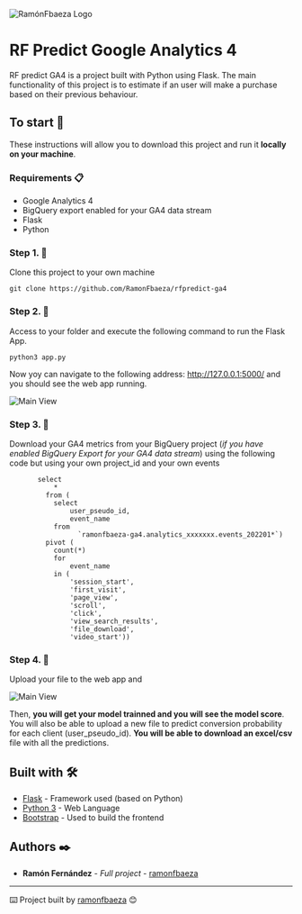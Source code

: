 
![RamónFbaeza Logo](https://ramonfbaeza.com/wp-content/uploads/2022/03/logo-400x400px-e1647431977872.png)
# RF Predict Google Analytics 4

RF predict GA4 is a project built with Python using Flask. The main functionality of this project is to estimate if an user will make a purchase based on their previous behaviour.

## To start 🚀

These instructions will allow you to download this project and run it **locally on your machine**.


### Requirements 📋

* Google Analytics 4
* BigQuery export enabled for your GA4 data stream 
* Flask
* Python




### Step 1.  🔧

Clone this project to your own machine

```
git clone https://github.com/RamonFbaeza/rfpredict-ga4
```

### Step 2.  🔧

Access to your folder and execute the following command to run the Flask App. 
```
python3 app.py      
```
Now yoy can navigate to the following address: http://127.0.0.1:5000/ and you should see the web app running.

![Main View](https://ramonfbaeza.com/wp-content/uploads/2022/07/rfpredict-ga4-1.png)

### Step 3.  🔧

Download your GA4 metrics from your BigQuery project (_if you have enabled BigQuery Export for your GA4 data stream_) using the following code but using your own project_id and your own events



 ```
        select
            *
          from (
            select
                user_pseudo_id,
                event_name
            from
                  `ramonfbaeza-ga4.analytics_xxxxxxx.events_202201*`)
          pivot (
            count(*)
            for
                event_name
            in (
                'session_start',
                'first_visit',
                'page_view',
                'scroll',
                'click',
                'view_search_results',
                'file_download',
                'video_start'))
```

        

### Step 4.  🔧

Upload your file to the web app and

![Main View](https://ramonfbaeza.com/wp-content/uploads/2022/07/rfpredict-ga4-2.png)


Then, **you will get your model trainned and you will see the model score**. You will also be able to upload a new file to predict conversion probability for each client (user_pseudo_id). **You will be able to download an excel/csv** file with all the predictions.


## Built with 🛠️



* [Flask](https://flask.palletsprojects.com/en/2.1.x/) - Framework used (based on Python)
* [Python 3](https://www.python.org/downloads/) - Web Language
* [Bootstrap](https://getbootstrap.com/) - Used to build the frontend




## Authors ✒️


* **Ramón Fernández** - *Full project* - [ramonfbaeza](https://ramonfbaeza.com/sobre-mi/)





---
⌨️ Project built by [ramonfbaeza](https://ramonfbaeza.com/sobre-mi/) 😊

